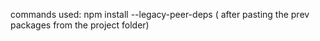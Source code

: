 commands used:
 npm install --legacy-peer-deps ( after pasting the prev packages from the project folder)